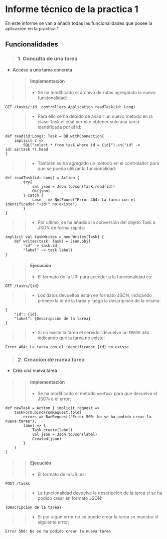# Informe técnico de la practica 1

En este informe se van a añadir todas las funcionalidades que posee la aplicación en la practica 1

## Funcionalidades

>### 1. Consulta de una tarea
* Acceso a una tarea concreta

>>#### Implementación
>>* Se ha modificado el archivo de rutas agregando la nueva funcionalidad:
```
GET /tasks/:id  controllers.Application.readTask(id: Long)
```
>>* Para ello se ha debido de añadir un nuevo método en la clase Task el cual permite obtener solo una tarea identificada por el id:
```
def read(id:Long): Task = DB.withConnection{ 
    implicit c =>
        SQL("select * from task where id = {id}").on("id" -> id).as(task *).head
}
```
>>* También se ha agregado un método en el controlador para que se pueda utilizar la funcionalidad:
```
def readTask(id: Long) = Action {
        try{
            val json = Json.toJson(Task.read(id))
            Ok(json)
        } catch {
            case _ => NotFound("Error 404: La tarea con el identificador "+id+" no existe")
        }
}
```
>>* Por ultimo, se ha añadido la conversión del objeto Task a JSON de forma rápida:
```
implicit val taskWrites = new Writes[Task] {
    def writes(task: Task) = Json.obj(
        "id" -> task.id,
        "label" -> task.label)
}
```

>>#### Ejecución
>>* El formato de la URI para acceder a la funcionalidad es:
```
GET /tasks/{id}
```
>>* Los datos devueltos están en formato JSON, indicando primero la id de la tarea y luego la descripción de la misma:
```
{
    "id": {id},
    "label": {Descripción de la tarea}
}
```
>>* Si no existe la tarea el servidor devuelve un `ERROR 404` indicando que la tarea no existe:
```
Error 404: La tarea con el identificador {id} no existe
```

>### 2. Creación de nueva tarea
* Crea una nueva tarea

>>#### Implementación
>>* Se ha modificado el método `newTask` para que devuelva el JSON o el error:
```
def newTask = Action { implicit request =>
    taskForm.bindFromRequest.fold(
        errors => BadRequest("Error 500: No se ha podido crear la nueva tarea"),
        label => {
            Task.create(label)
            val json = Json.toJson(label)
            Created(json)
        }
    )
}
```

>>#### Ejecución
>>* El formato de la URI es:
```
POST /tasks
```
>>* La funcionalidad devuelve la descripción de la tarea si se ha podido crear en formato JSON:
```
{Descripción de la tarea}
```
>>* Si por algún error no se puede crear la tarea se muestra el siguiente error:
```
Error 500: No se ha podido crear la nueva tarea
```
